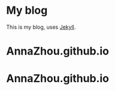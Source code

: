# My blog

This is my blog, uses [Jekyll](http://jekyllrb.com/). 

# AnnaZhou.github.io
# AnnaZhou.github.io
